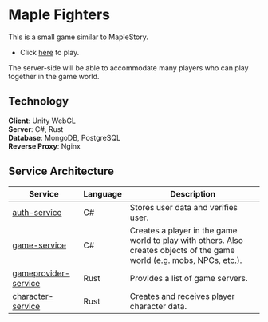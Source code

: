 # Maple Fighters
This is a small game similar to MapleStory. 

- Click [here](https://benzuk.github.io/) to play.

The server-side will be able to accommodate many players who can play together in the game world.

## Technology

**Client**: Unity WebGL   
**Server**: C#, Rust   
**Database**: MongoDB, PostgreSQL   
**Reverse Proxy**: Nginx   

## Service Architecture

| Service                                              | Language      | Description                                                    														|
| ---------------------------------------------------- | ------------- | -------------------------------------------------------------------------------------------------------------------------------------------------------------------------------|
| [auth-service](./src/auth-service)                   | C#            | Stores user data and verifies user. 			   															|
| [game-service](./src/game-service)                   | C#            | Creates a player in the game world to play with others. Also creates objects of the game world (e.g. mobs, NPCs, etc.). 	|
| [gameprovider-service](./src/gameprovider-service)   | Rust          | Provides a list of game servers. 																|
| [character-service](./src/character-service)         | Rust          | Creates and receives player character data. 																|
